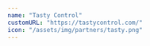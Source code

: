 ```yaml
---
name: "Tasty Control"
customURL: "https://tastycontrol.com/"
icon: "/assets/img/partners/tasty.png"
---
```

